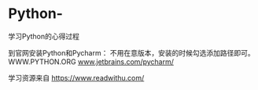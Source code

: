 # Python-
学习Python的心得过程

到官网安装Python和Pycharm：
  不用在意版本，安装的时候勾选添加路径即可。
  WWW.PYTHON.ORG
  www.jetbrains.com/pycharm/

  学习资源来自 https://www.readwithu.com/